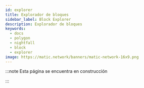 ```yaml
---
id: explorer
title: Explorador de bloques
sidebar_label: Block Explorer
description: Explorador de bloques
keywords:
  - docs
  - polygon
  - nightfall
  - block
  - explorer
image: https://matic.network/banners/matic-network-16x9.png
---
```


:::note Esta página se encuentra en construcción

:::


